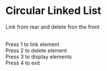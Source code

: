 # Circular Linked List

Link from rear and delete fron the front 
<br><br>

Press 1 to link element
<br>
Press 2 to delete element
<br>
Press 3 to display elements
<br>
Press 4 to exit
